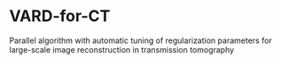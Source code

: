 # VARD-for-CT
Parallel algorithm with automatic tuning of regularization parameters for large-scale image reconstruction in transmission tomography
